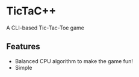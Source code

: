 # TicTaC++
A CLI-based Tic-Tac-Toe game

## Features
- Balanced CPU algorithm to make the game fun!
- Simple
